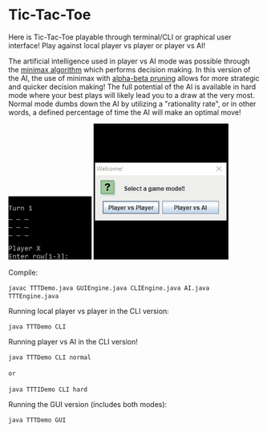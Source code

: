 # Tic-Tac-Toe

Here is Tic-Tac-Toe playable through terminal/CLI or graphical user interface! Play against local player vs player or player vs AI! 

The artificial intelligence used in player vs AI mode was possible through the [minimax algorithm](https://en.wikipedia.org/wiki/Minimax) which performs decision making. In this version of the AI, the use of minimax with [alpha-beta pruning](https://en.wikipedia.org/wiki/Alpha%E2%80%93beta_pruning) allows for more strategic and quicker decision making! The full potential of the AI is available in hard mode where your best plays will likely lead you to a draw at the very most. Normal mode dumbs down the AI by utilizing a "rationality rate", or in other words, a defined percentage of time the AI will make an optimal move!

![cli](./demo/0cli.gif)      ![gui](./demo/0gui.gif)

Compile:
```
javac TTTDemo.java GUIEngine.java CLIEngine.java AI.java TTTEngine.java
```

Running local player vs player in the CLI version:
```
java TTTDemo CLI
```

Running player vs AI in the CLI version!
```
java TTTDemo CLI normal

or

java TTTIDemo CLI hard
```

Running the GUI version (includes both modes):
```
java TTTDemo GUI
```
